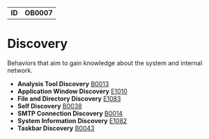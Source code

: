 |||
|---|---|
|**ID**|**OB0007**|


# Discovery #
Behaviors that aim to gain knowledge about the system and internal network.

* **Analysis Tool Discovery** [B0013](../discovery/analysis-tool-discover.md)
* **Application Window Discovery** [E1010](../discovery/app-window-discover.md)
* **File and Directory Discovery** [E1083](../discovery/file-discover.md)
* **Self Discovery** [B0038](../discovery/self-discover.md)
* **SMTP Connection Discovery** [B0014](../discovery/smtp-connect-discover.md)
* **System Information Discovery** [E1082](../discovery/system-info-discover.md)
* **Taskbar Discovery** [B0043](../discovery/taskbar-discover.md)